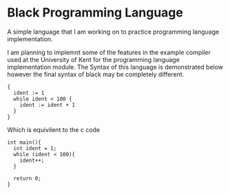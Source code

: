 # Black Programming Language
A simple language that I am working on to practice programming language implementation.

I am planning to implemnt some of the features in the example compiler used at the 
University of Kent for the programming language implementation module.  The Syntax 
of this language is demonstrated below however the final syntax of black may be 
completely different. 
```
{
  ident := 1
  while ident < 100 {
    ident := ident + 1
  }
}
```

Which is equivilent to the c code
```
int main(){
  int ident = 1;
  while (ident < 100){
    ident++;
  }
  
  return 0;
}
```

